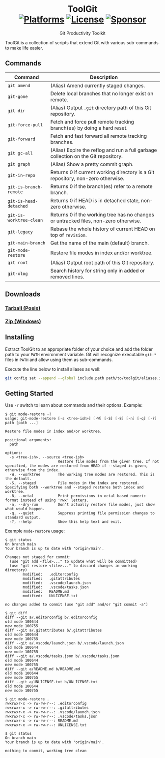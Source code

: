 <div align="center">

ToolGit  
[![Platforms](https://img.shields.io/badge/platforms-cygwin%20%7C%20posix-blue)](https://github.com/ahmetsait/toolgit/releases) [![License](https://img.shields.io/github/license/ahmetsait/toolgit)](UNLICENSE.txt) [![Sponsor](https://img.shields.io/badge/Sponsor-black?logo=githubsponsors)](https://github.com/sponsors/ahmetsait)
===
Git Productivity Toolkit
</div>

ToolGit is a collection of scripts that extend Git with various sub-commands to make life easier.

Commands
--------
| Command                     | Description                                                                           |
| -------                     | -----------                                                                           |
| `git amend`                 | (Alias) Amend currently staged changes.                                               |
| `git-gone`                  | Delete local branches that no longer exist on remote.                                 |
| `git dir`                   | (Alias) Output `.git` directory path of this Git repository.                          |
| `git-force-pull`            | Fetch and force pull remote tracking branch(es) by doing a hard reset.                |
| `git-forward`               | Fetch and fast forward all remote tracking branches.                                  |
| `git gc-all`                | (Alias) Expire the reflog and run a full garbage collection on the Git repository.    |
| `git graph`                 | (Alias) Show a pretty commit graph.                                                   |
| `git-in-repo`               | Returns 0 if current working directory is a Git repository, non-zero otherwise.       |
| `git-is-branch-remote`      | Returns 0 if the branch(es) refer to a remote branch.                                 |
| `git-is-head-detached`      | Returns 0 if HEAD is in detached state, non-zero otherwise.                           |
| `git-is-worktree-clean`     | Returns 0 if the working tree has no changes or untracked files, non-zero otherwise.  |
| `git-legacy`                | Rebase the whole history of current HEAD on top of `revision`.                        |
| `git-main-branch`           | Get the name of the main (default) branch.                                            |
| `git-mode-restore`          | Restore file modes in index and/or worktree.                                          |
| `git root`                  | (Alias) Output root path of this Git repository.                                      |
| `git-xlog`                  | Search history for string only in added or removed lines.                             |

Downloads
---------
### [Tarball (Posix)](https://github.com/ahmetsait/toolgit/archive/refs/heads/main.tar.gz)
### [Zip (Windows)](https://github.com/ahmetsait/toolgit/archive/refs/heads/main.zip)

Installing
----------
Extract ToolGit to an appropriate folder of your choice and add the folder path to your `PATH` environment variable. Git will recognize executable `git-*` files in `PATH` and allow using them as sub-commands.

Execute the line below to install aliases as well:
```sh
git config set --append --global include.path path/to/toolgit/aliases.ini
```

Getting Started
---------------
Use `-?` switch to learn about commands and their options. Example:
```
$ git mode-restore -?
usage: git-mode-restore [-s <tree-ish>] [-W] [-S] [-8] [-n] [-q] [-?] path [path ...]

Restore file modes in index and/or worktree.

positional arguments:
  path

options:
  -s <tree-ish>, --source <tree-ish>
                        Restore file modes from the given tree. If not specified, the modes are restored from HEAD if --staged is given, otherwise from the index.
  -W, --worktree        The working tree modes are restored. This is the default.
  -S, --staged          File modes in the index are restored. Specifying both --worktree and --staged restores both index and worktree.
  -8, --octal           Print permissions in octal based numeric format instead of using 'rwx' letters.
  -n, --dry-run         Don’t actually restore file modes, just show what would happen.
  -q, --quiet           Suppress printing file permission changes to standard output.
  -?, --help            Show this help text and exit.
```
Example `mode-restore` usage:
```
$ git status
On branch main
Your branch is up to date with 'origin/main'.

Changes not staged for commit:
  (use "git add <file>..." to update what will be committed)
  (use "git restore <file>..." to discard changes in working directory)
        modified:   .editorconfig
        modified:   .gitattributes
        modified:   .vscode/launch.json
        modified:   .vscode/tasks.json
        modified:   README.md
        modified:   UNLICENSE.txt

no changes added to commit (use "git add" and/or "git commit -a")
```
```
$ git diff
diff --git a/.editorconfig b/.editorconfig
old mode 100644
new mode 100755
diff --git a/.gitattributes b/.gitattributes
old mode 100644
new mode 100755
diff --git a/.vscode/launch.json b/.vscode/launch.json
old mode 100644
new mode 100755
diff --git a/.vscode/tasks.json b/.vscode/tasks.json
old mode 100644
new mode 100755
diff --git a/README.md b/README.md
old mode 100644
new mode 100755
diff --git a/UNLICENSE.txt b/UNLICENSE.txt
old mode 100644
new mode 100755
```
```
$ git mode-restore .
rwxrwxr-x -> rw-rw-r--: .editorconfig
rwxrwxr-x -> rw-rw-r--: .gitattributes
rwxrwxr-x -> rw-rw-r--: .vscode/launch.json
rwxrwxr-x -> rw-rw-r--: .vscode/tasks.json
rwxrwxr-x -> rw-rw-r--: README.md
rwxrwxr-x -> rw-rw-r--: UNLICENSE.txt
```
```
$ git status
On branch main
Your branch is up to date with 'origin/main'.

nothing to commit, working tree clean
```
